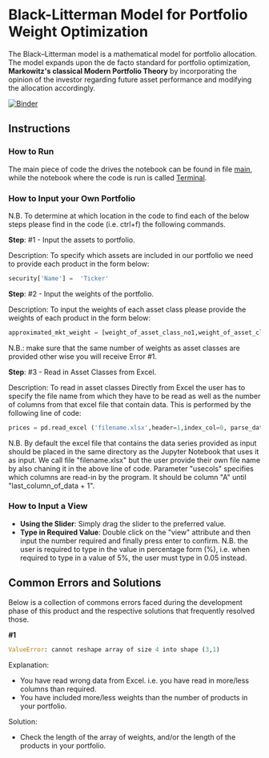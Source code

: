 # Black-Litterman Model for Portfolio Weight Optimization

The Black–Litterman model is a mathematical model for portfolio allocation. The model expands upon the de facto standard for portfolio optimization, **Markowitz's classical Modern Portfolio Theory** by incorporating the opinion of the investor regarding future asset performance and modifying the allocation accordingly.

[![Binder](https://mybinder.org/badge_logo.svg)](https://mybinder.org/v2/gh/liaskast/Jupyter-Notebook-Portfolio-Optimization/master)

## Instructions

### How to Run

The main piece of code the drives the notebook can be found in file [main](Main/main.py), while the notebook where the code is run is called [Terminal](Main/Terminal.ipynb). 

### How to Input your Own Portfolio

N.B. To determine at which location in the code to find each of the below steps please find in the code (i.e. ctrl+f) the following commands.

**Step**: #1 - Input the assets to portfolio.

Description: To specify which assets are included in our portfolio we need to provide each product in the form below:
```python
security['Name'] =  'Ticker'
```
**Step**: #2 - Input the weights of the portfolio.

Description: To input the weights of each asset class please provide the weights of each product in the form below:
```python
approximated_mkt_weight = [weight_of_asset_class_no1,weight_of_asset_class_no2,weight_of_asset_class_no3,...]
```
N.B.: make sure that the same number of weights as asset classes are provided other wise you will receive Error #1.

**Step**: #3 - Read in Asset Classes from Excel.

Description: To read in asset classes Directly from Excel the user has to specify the file name from which they have to be read as well as the number of columns from that excel file that contain data. This is performed by the following line of code:
```python
prices = pd.read_excel ('filename.xlsx',header=1,index_col=0, parse_dates= True, usecols="A:N")
```
N.B. By default the excel file that contains the data series provided as input should be placed in the same directory as the Jupyter Notebook that uses it as input. We call file "filename.xlsx" but the user provide their own file name by also chaning it in the above line of code. Parameter "usecols" specifies  which columns are read-in by the program. It should be column "A" until "last_column_of_data + 1".

### How to Input a View

- **Using the Slider**: Simply drag the slider to the preferred value.
- **Type in Required Value**: Double click on the "view" attribute and then input the number required and finally press enter to confirm. N.B. the user is required to type in the value in percentage form (%), i.e. when required to type in a value of 5%, the user must type in  0.05 instead.

## Common Errors and Solutions

Below is a collection of commons errors faced during the development phase of this product and the respective solutions that frequently resolved those. 

**#1**
```python
ValueError: cannot reshape array of size 4 into shape (3,1)
```
Explanation: 
 - You have read wrong data from Excel. i.e. you have read in more/less columns than required.
 - You have included more/less weights than the number of products in your portfolio.

Solution: 
 - Check the length of the array of weights, and/or the length of the products in your portfolio.
